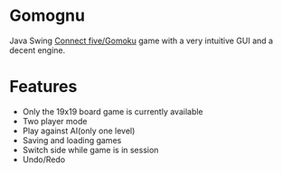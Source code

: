 # Gomognu
Java Swing  <a href="https://en.wikipedia.org/wiki/Gomoku"> Connect five/Gomoku</a> game with a very intuitive GUI and a decent engine. 

<h1><b>Features </b></h1>

<ul>
  <li>Only the 19x19 board game is currently available</li>
  <li>Two player mode</li>
  <li>Play against AI(only one level)</li>
  <li>Saving and loading games</li>
  <li>Switch side while game is in session</li>
  <li>Undo/Redo</li>




</ul>
